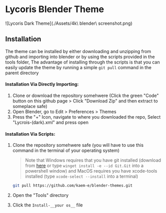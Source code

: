 # Lycoris Blender Theme

![Lycoris Dark Theme](./Assets/4k\ blender\ screenshot.png)

## Installation

The theme can be installed by either downloading and unzipping from github and importing into blender or by using the scripts provided in the tools folder, The advantage of installing through the scripts is that you can easily update the theme by running a simple `git pull` command in the parent directory

#### Installation Via Directly Importing:

1. Clone or download the repository somehwere (Click the green "Code" button on this github page > Click "Download Zip" and then extract to someplace safe)
2. Open Blender, go to Edit > Preferences > Themes
3. Press the "+" Icon, navigate to where you downloaded the repo, Select "Lycrois-(dark).xml" and press open

#### Installation Via Scripts:

1. Clone the repository somehwere safe (you will have to use this command in the terminal of your operating system)

   > Note that Windows requires that you have git installed (download from [here](https://gitforwindows.org/) or type `winget install -e --id Git.Git` into a powershell window) and MacOS requires you have xcode-tools installed (type `xcode-select --install` into a terminal)

   ```sh
   git pull https://github.com/kaem-e/blender-themes.git
   ```

2. Open the "Tools" directory

3. Click the `Install-__your os__` file

